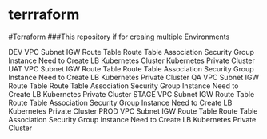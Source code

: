 # terrraform
#Terraform ###This repository if for creaing multiple Environments

DEV
 VPC
 Subnet
 IGW
 Route Table
 Route Table Association
 Security Group
 Instance
 Need to Create LB
 Kubernetes Cluster
 Kubernetes Private Cluster
UAT
 VPC
 Subnet
 IGW
 Route Table
 Route Table Association
 Security Group
 Instance
 Need to Create LB
 Kubernetes Private Cluster
QA
 VPC
 Subnet
 IGW
 Route Table
 Route Table Association
 Security Group
 Instance
 Need to Create LB
 Kubernetes Private Cluster
STAGE
 VPC
 Subnet
 IGW
 Route Table
 Route Table Association
 Security Group
 Instance
 Need to Create LB
 Kubernetes Private Cluster
PROD
 VPC
 Subnet
 IGW
 Route Table
 Route Table Association
 Security Group
 Instance
 Need to Create LB
 Kubernetes Private Cluster
